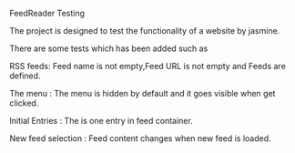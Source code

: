 FeedReader Testing

The project is designed to test the functionality of a website by jasmine.

There are some tests which has been added such as 

RSS feeds: Feed name is not empty,Feed URL is not empty and Feeds are defined.

The menu : The menu is hidden by default and it goes visible when get clicked.

Initial Entries : The is one entry in feed container.

New feed selection : Feed content changes when new feed is loaded.